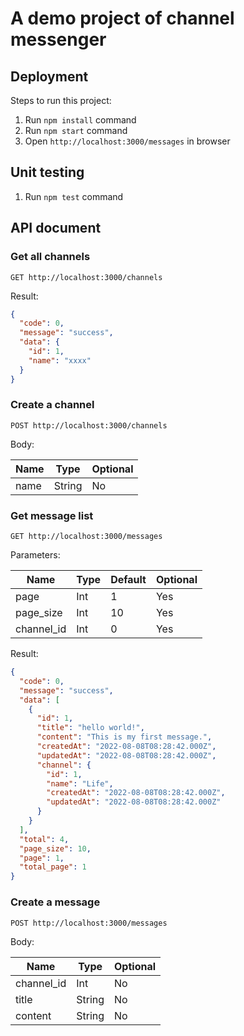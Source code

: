 # A demo project of channel messenger

## Deployment

Steps to run this project:

1. Run `npm install` command
2. Run `npm start` command
3. Open `http://localhost:3000/messages` in browser

## Unit testing

1. Run `npm test` command

## API document

### Get all channels

`GET http://localhost:3000/channels`

Result:

```json
{
  "code": 0,
  "message": "success",
  "data": {
    "id": 1,
    "name": "xxxx"
  }
}
```

### Create a channel

`POST http://localhost:3000/channels`

Body:

| Name | Type   | Optional |
|------|--------|----------|
| name | String | No       |

### Get message list

`GET http://localhost:3000/messages`

Parameters:

| Name       | Type | Default | Optional |
|------------|------|---------|----------|
| page       | Int  | 1       | Yes      |
| page_size  | Int  | 10      | Yes      |
| channel_id | Int  | 0       | Yes      |

Result:

```json
{
  "code": 0,
  "message": "success",
  "data": [
    {
      "id": 1,
      "title": "hello world!",
      "content": "This is my first message.",
      "createdAt": "2022-08-08T08:28:42.000Z",
      "updatedAt": "2022-08-08T08:28:42.000Z",
      "channel": {
        "id": 1,
        "name": "Life",
        "createdAt": "2022-08-08T08:28:42.000Z",
        "updatedAt": "2022-08-08T08:28:42.000Z"
      }
    }
  ],
  "total": 4,
  "page_size": 10,
  "page": 1,
  "total_page": 1
}
```

### Create a message

`POST http://localhost:3000/messages`

Body:

| Name       | Type   | Optional |
|------------|--------|----------|
| channel_id | Int    | No       |
| title      | String | No       |
| content    | String | No       |
